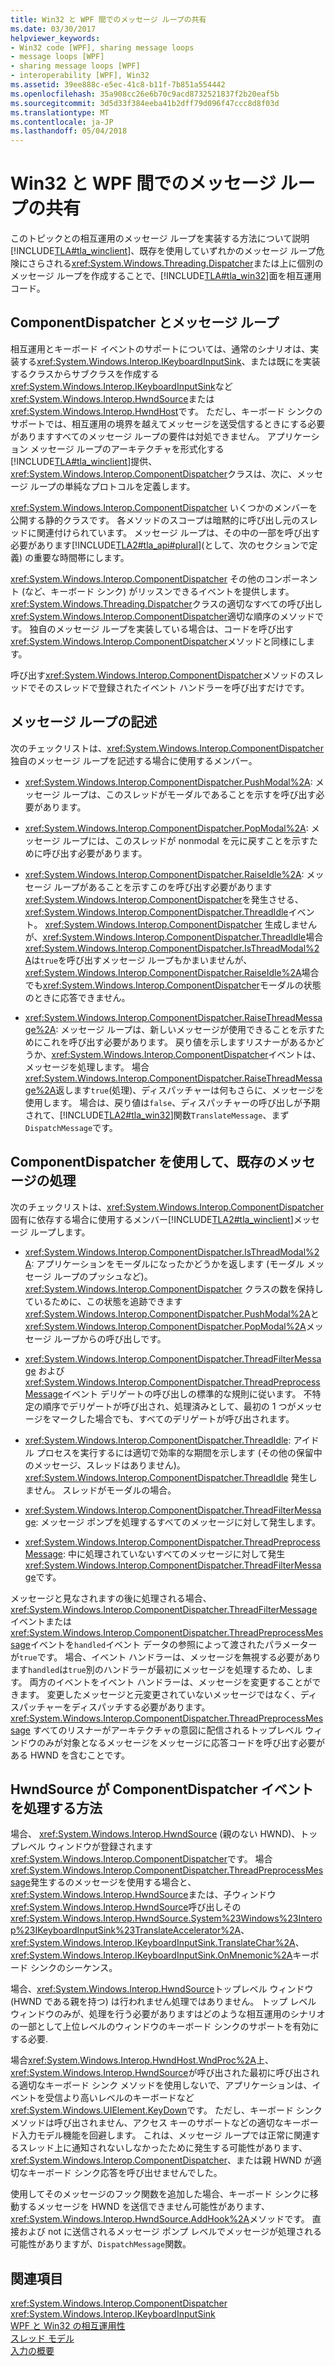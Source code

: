 ```yaml
---
title: Win32 と WPF 間でのメッセージ ループの共有
ms.date: 03/30/2017
helpviewer_keywords:
- Win32 code [WPF], sharing message loops
- message loops [WPF]
- sharing message loops [WPF]
- interoperability [WPF], Win32
ms.assetid: 39ee888c-e5ec-41c8-b11f-7b851a554442
ms.openlocfilehash: 35a908cc26e6b70c9acd8732521837f2b20eaf5b
ms.sourcegitcommit: 3d5d33f384eeba41b2dff79d096f47ccc8d8f03d
ms.translationtype: MT
ms.contentlocale: ja-JP
ms.lasthandoff: 05/04/2018
---
```

# <a name="sharing-message-loops-between-win32-and-wpf"></a>Win32 と WPF 間でのメッセージ ループの共有
このトピックとの相互運用のメッセージ ループを実装する方法について説明[!INCLUDE[TLA#tla_winclient](../../../../includes/tlasharptla-winclient-md.md)]、既存を使用していずれかのメッセージ ループ危険にさらされる<xref:System.Windows.Threading.Dispatcher>または上に個別のメッセージ ループを作成することで、[!INCLUDE[TLA#tla_win32](../../../../includes/tlasharptla-win32-md.md)]面を相互運用コード。  
  
## <a name="componentdispatcher-and-the-message-loop"></a>ComponentDispatcher とメッセージ ループ  
 相互運用とキーボード イベントのサポートについては、通常のシナリオは、実装する<xref:System.Windows.Interop.IKeyboardInputSink>、または既にを実装するクラスからサブクラスを作成する<xref:System.Windows.Interop.IKeyboardInputSink>など<xref:System.Windows.Interop.HwndSource>または<xref:System.Windows.Interop.HwndHost>です。 ただし、キーボード シンクのサポートでは、相互運用の境界を越えてメッセージを送受信するときにする必要がありますすべてのメッセージ ループの要件は対処できません。 アプリケーション メッセージ ループのアーキテクチャを形式化する[!INCLUDE[TLA#tla_winclient](../../../../includes/tlasharptla-winclient-md.md)]提供、<xref:System.Windows.Interop.ComponentDispatcher>クラスは、次に、メッセージ ループの単純なプロトコルを定義します。  
  
 <xref:System.Windows.Interop.ComponentDispatcher> いくつかのメンバーを公開する静的クラスです。 各メソッドのスコープは暗黙的に呼び出し元のスレッドに関連付けられています。 メッセージ ループは、その中の一部を呼び出す必要があります[!INCLUDE[TLA2#tla_api#plural](../../../../includes/tla2sharptla-apisharpplural-md.md)](として、次のセクションで定義) の重要な時間帯にします。  
  
 <xref:System.Windows.Interop.ComponentDispatcher> その他のコンポーネント (など、キーボード シンク) がリッスンできるイベントを提供します。 <xref:System.Windows.Threading.Dispatcher>クラスの適切なすべての呼び出し<xref:System.Windows.Interop.ComponentDispatcher>適切な順序のメソッドです。 独自のメッセージ ループを実装している場合は、コードを呼び出す<xref:System.Windows.Interop.ComponentDispatcher>メソッドと同様にします。  
  
 呼び出す<xref:System.Windows.Interop.ComponentDispatcher>メソッドのスレッドでそのスレッドで登録されたイベント ハンドラーを呼び出すだけです。  
  
## <a name="writing-message-loops"></a>メッセージ ループの記述  
 次のチェックリストは、<xref:System.Windows.Interop.ComponentDispatcher>独自のメッセージ ループを記述する場合に使用するメンバー。  
  
-   <xref:System.Windows.Interop.ComponentDispatcher.PushModal%2A>: メッセージ ループは、このスレッドがモーダルであることを示すを呼び出す必要があります。  
  
-   <xref:System.Windows.Interop.ComponentDispatcher.PopModal%2A>: メッセージ ループには、このスレッドが nonmodal を元に戻すことを示すために呼び出す必要があります。  
  
-   <xref:System.Windows.Interop.ComponentDispatcher.RaiseIdle%2A>: メッセージ ループがあることを示すこのを呼び出す必要があります<xref:System.Windows.Interop.ComponentDispatcher>を発生させる、<xref:System.Windows.Interop.ComponentDispatcher.ThreadIdle>イベント。 <xref:System.Windows.Interop.ComponentDispatcher> 生成しませんが、<xref:System.Windows.Interop.ComponentDispatcher.ThreadIdle>場合<xref:System.Windows.Interop.ComponentDispatcher.IsThreadModal%2A>は`true`を呼び出すメッセージ ループもかまいませんが、<xref:System.Windows.Interop.ComponentDispatcher.RaiseIdle%2A>場合でも<xref:System.Windows.Interop.ComponentDispatcher>モーダルの状態のときに応答できません。  
  
-   <xref:System.Windows.Interop.ComponentDispatcher.RaiseThreadMessage%2A>: メッセージ ループは、新しいメッセージが使用できることを示すためにこれを呼び出す必要があります。 戻り値を示しますリスナーがあるかどうか、<xref:System.Windows.Interop.ComponentDispatcher>イベントは、メッセージを処理します。 場合<xref:System.Windows.Interop.ComponentDispatcher.RaiseThreadMessage%2A>返します`true`(処理)、ディスパッチャーは何もさらに、メッセージを使用します。 場合は、戻り値は`false`、ディスパッチャーの呼び出しが予期されて、[!INCLUDE[TLA2#tla_win32](../../../../includes/tla2sharptla-win32-md.md)]関数`TranslateMessage`、まず`DispatchMessage`です。  
  
## <a name="using-componentdispatcher-and-existing-message-handling"></a>ComponentDispatcher を使用して、既存のメッセージの処理  
 次のチェックリストは、<xref:System.Windows.Interop.ComponentDispatcher>固有に依存する場合に使用するメンバー[!INCLUDE[TLA2#tla_winclient](../../../../includes/tla2sharptla-winclient-md.md)]メッセージ ループします。  
  
-   <xref:System.Windows.Interop.ComponentDispatcher.IsThreadModal%2A>: アプリケーションをモーダルになったかどうかを返します (モーダル メッセージ ループのプッシュなど)。 <xref:System.Windows.Interop.ComponentDispatcher> クラスの数を保持しているために、この状態を追跡できます<xref:System.Windows.Interop.ComponentDispatcher.PushModal%2A>と<xref:System.Windows.Interop.ComponentDispatcher.PopModal%2A>メッセージ ループからの呼び出しです。  
  
-   <xref:System.Windows.Interop.ComponentDispatcher.ThreadFilterMessage> および<xref:System.Windows.Interop.ComponentDispatcher.ThreadPreprocessMessage>イベント デリゲートの呼び出しの標準的な規則に従います。 不特定の順序でデリゲートが呼び出され、処理済みとして、最初の 1 つがメッセージをマークした場合でも、すべてのデリゲートが呼び出されます。  
  
-   <xref:System.Windows.Interop.ComponentDispatcher.ThreadIdle>: アイドル プロセスを実行するには適切で効率的な期間を示します (その他の保留中のメッセージ、スレッドはありません)。 <xref:System.Windows.Interop.ComponentDispatcher.ThreadIdle> 発生しません。 スレッドがモーダルの場合。  
  
-   <xref:System.Windows.Interop.ComponentDispatcher.ThreadFilterMessage>: メッセージ ポンプを処理するすべてのメッセージに対して発生します。  
  
-   <xref:System.Windows.Interop.ComponentDispatcher.ThreadPreprocessMessage>: 中に処理されていないすべてのメッセージに対して発生<xref:System.Windows.Interop.ComponentDispatcher.ThreadFilterMessage>です。  
  
 メッセージと見なされますの後に処理される場合、<xref:System.Windows.Interop.ComponentDispatcher.ThreadFilterMessage>イベントまたは<xref:System.Windows.Interop.ComponentDispatcher.ThreadPreprocessMessage>イベントを`handled`イベント データの参照によって渡されたパラメーターが`true`です。 場合、イベント ハンドラーは、メッセージを無視する必要があります`handled`は`true`別のハンドラーが最初にメッセージを処理するため、します。 両方のイベントをイベント ハンドラーは、メッセージを変更することができます。 変更したメッセージと元変更されていないメッセージではなく、ディスパッチャーをディスパッチする必要があります。 <xref:System.Windows.Interop.ComponentDispatcher.ThreadPreprocessMessage> すべてのリスナーがアーキテクチャの意図に配信されるトップレベル ウィンドウのみが対象となるメッセージをメッセージに応答コードを呼び出す必要がある HWND を含むことです。  
  
## <a name="how-hwndsource-treats-componentdispatcher-events"></a>HwndSource が ComponentDispatcher イベントを処理する方法  
 場合、 <xref:System.Windows.Interop.HwndSource> (親のない HWND)、トップレベル ウィンドウが登録されます<xref:System.Windows.Interop.ComponentDispatcher>です。 場合<xref:System.Windows.Interop.ComponentDispatcher.ThreadPreprocessMessage>発生するのメッセージを使用する場合と、<xref:System.Windows.Interop.HwndSource>または、子ウィンドウ<xref:System.Windows.Interop.HwndSource>呼び出しその<xref:System.Windows.Interop.HwndSource.System%23Windows%23Interop%23IKeyboardInputSink%23TranslateAccelerator%2A>、 <xref:System.Windows.Interop.IKeyboardInputSink.TranslateChar%2A>、<xref:System.Windows.Interop.IKeyboardInputSink.OnMnemonic%2A>キーボード シンクのシーケンス。  
  
 場合、<xref:System.Windows.Interop.HwndSource>トップレベル ウィンドウ (HWND である親を持つ) は行われません処理ではありません。 トップ レベル ウィンドウのみが、処理を行う必要がありますはどのような相互運用のシナリオの一部として上位レベルのウィンドウのキーボード シンクのサポートを有効にする必要.  
  
 場合<xref:System.Windows.Interop.HwndHost.WndProc%2A>上、<xref:System.Windows.Interop.HwndSource>が呼び出された最初に呼び出される適切なキーボード シンク メソッドを使用しないで、アプリケーションは、イベントを受信より高いレベルのキーボードなど<xref:System.Windows.UIElement.KeyDown>です。 ただし、キーボード シンク メソッドは呼び出されません、アクセス キーのサポートなどの適切なキーボード入力モデル機能を回避します。 これは、メッセージ ループでは正常に関連するスレッド上に通知されないしなかったために発生する可能性があります、 <xref:System.Windows.Interop.ComponentDispatcher>、または親 HWND が適切なキーボード シンク応答を呼び出せませんでした。  
  
 使用してそのメッセージのフック関数を追加した場合、キーボード シンクに移動するメッセージを HWND を送信できません可能性があります、<xref:System.Windows.Interop.HwndSource.AddHook%2A>メソッドです。 直接および not に送信されるメッセージ ポンプ レベルでメッセージが処理される可能性がありますが、`DispatchMessage`関数。  
  
## <a name="see-also"></a>関連項目  
 <xref:System.Windows.Interop.ComponentDispatcher>  
 <xref:System.Windows.Interop.IKeyboardInputSink>  
 [WPF と Win32 の相互運用性](../../../../docs/framework/wpf/advanced/wpf-and-win32-interoperation.md)  
 [スレッド モデル](../../../../docs/framework/wpf/advanced/threading-model.md)  
 [入力の概要](../../../../docs/framework/wpf/advanced/input-overview.md)

